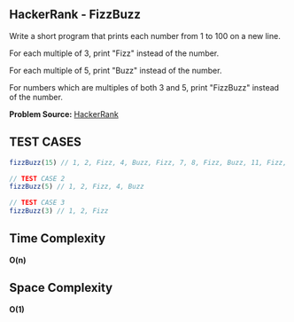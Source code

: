 ## HackerRank - FizzBuzz
Write a short program that prints each number from 1 to 100 on a new line. 

For each multiple of 3, print "Fizz" instead of the number. 

For each multiple of 5, print "Buzz" instead of the number. 

For numbers which are multiples of both 3 and 5, print "FizzBuzz" instead of the number.

**Problem Source:** [HackerRank](https://www.hackerrank.com/challenges/fizzbuzz/problem)


## TEST CASES
```javascript
fizzBuzz(15) // 1, 2, Fizz, 4, Buzz, Fizz, 7, 8, Fizz, Buzz, 11, Fizz, 13, 14, FizzBuzz

// TEST CASE 2
fizzBuzz(5) // 1, 2, Fizz, 4, Buzz

// TEST CASE 3
fizzBuzz(3) // 1, 2, Fizz
```
## Time Complexity
**O(n)**

## Space Complexity
**O(1)**